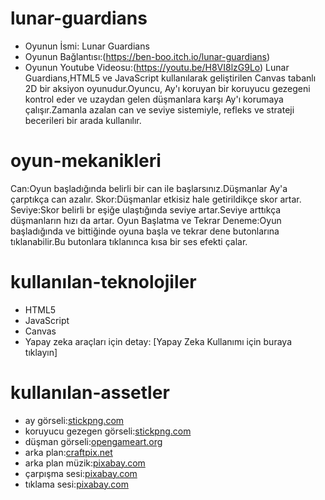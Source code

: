 # lunar-guardians
- Oyunun İsmi: Lunar Guardians
- Oyunun Bağlantısı:(https://ben-boo.itch.io/lunar-guardians)
- Oyunun Youtube Videosu:(https://youtu.be/H8VI8lzG9Lo)
Lunar Guardians,HTML5 ve JavaScript kullanılarak geliştirilen Canvas tabanlı 2D bir aksiyon oyunudur.Oyuncu, Ay'ı koruyan bir koruyucu gezegeni kontrol eder ve uzaydan gelen düşmanlara karşı Ay'ı korumaya çalışır.Zamanla azalan can ve seviye sistemiyle, refleks ve strateji becerileri bir arada kullanılır.

# oyun-mekanikleri
Can:Oyun başladığında belirli bir can ile başlarsınız.Düşmanlar Ay'a çarptıkça can azalır.
Skor:Düşmanlar etkisiz hale getirildikçe skor artar.
Seviye:Skor belirli br eşiğe ulaştığında seviye artar.Seviye arttıkça düşmanların hızı da artar.
Oyun Başlatma ve Tekrar Deneme:Oyun başladığında ve bittiğinde oyuna başla ve tekrar dene butonlarına tıklanabilir.Bu butonlara tıklanınca kısa bir ses efekti çalar.

# kullanılan-teknolojiler
- HTML5
- JavaScript
- Canvas
- Yapay zeka araçları için detay: [Yapay Zeka Kullanımı için buraya tıklayın]
  
# kullanılan-assetler
- ay görseli:[stickpng.com](https://www.stickpng.com/img/nature/space/planets/earth)
- koruyucu gezegen görseli:[stickpng.com](https://www.stickpng.com/img/nature/space/planets/the-moon)
- düşman görseli:[opengameart.org](https://opengameart.org/content/ufo-enemy-game-character)
- arka plan:[craftpix.net](https://craftpix.net/freebies/free-sky-with-clouds-background-pixel-art-set/?num=1&count=16&sq=sky%20with%20clouds&pos=0)
- arka plan müzik:[pixabay.com](https://pixabay.com/tr/music/iyimser-background-music-soft-calm-333111/)
- çarpışma sesi:[pixabay.com](https://pixabay.com/tr/sound-effects/explosion-312361/)
- tıklama sesi:[pixabay.com](https://pixabay.com/tr/sound-effects/mouse-click-290204/)
